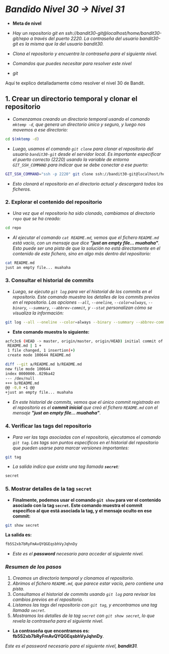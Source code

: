 <!-- Autor: Daniel Benjamin Perez Morales -->
<!-- GitHub: https://github.com/DanielBenjaminPerezMoralesDev13 -->
<!-- Gitlab: https://gitlab.com/DanielBenjaminPerezMoralesDev13 -->
<!-- Correo electrónico: danielperezdev@proton.me  -->

# ***Bandido Nivel 30 → Nivel 31***

- **Meta de nivel**

- *Hay un repositorio git en ssh://bandit30-git@localhost/home/bandit30-git/repo a través del puerto 2220. La contraseña del usuario bandit30-git es la misma que la del usuario bandit30.*

- *Clona el repositorio y encuentra la contraseña para el siguiente nivel.*
- *Comandos que puedes necesitar para resolver este nivel*

- *git*

Aquí te explico detalladamente cómo resolver el nivel 30 de Bandit.

## **1. Crear un directorio temporal y clonar el repositorio**

- *Comenzamos creando un directorio temporal usando el comando `mktemp -d`, que genera un directorio único y seguro, y luego nos movemos a ese directorio:*

```bash
cd $(mktemp -d)
```

- *Luego, usamos el comando `git clone` para clonar el repositorio del usuario `bandit30-git` desde el servidor local. Es importante especificar el puerto correcto (2220) usando la variable de entorno `GIT_SSH_COMMAND` para indicar que se debe conectar a ese puerto:*

```bash
GIT_SSH_COMMAND="ssh -p 2220" git clone ssh://bandit30-git@localhost/home/bandit30-git/repo
```

- *Esto clonará el repositorio en el directorio actual y descargará todos los ficheros.*

### **2. Explorar el contenido del repositorio**

- *Una vez que el repositorio ha sido clonado, cambiamos al directorio `repo` que se ha creado:*

```bash
cd repo
```

- *Al ejecutar el comando `cat README.md`, vemos que el fichero `README.md` está vacío, con un mensaje que dice **"just an empty file... muahaha"**. Esto puede ser una pista de que la solución no está directamente en el contenido de este fichero, sino en algo más dentro del repositorio:*

```bash
cat README.md
just an empty file... muahaha
```

### **3. Consultar el historial de commits**

- *Luego, se ejecuta `git log` para ver el historial de los commits en el repositorio. Este comando muestra los detalles de los commits previos en el repositorio. Las opciones `--all`, `--oneline`, `--color=always`, `--binary`, `--summary`, `--abbrev-commit`, y `--stat` personalizan cómo se visualiza la información:*

```bash
git log --all --oneline --color=always --binary --summary --abbrev-commit --stat
```

- **Este comando muestra lo siguiente:**

```bash
acfc3c6 (HEAD -> master, origin/master, origin/HEAD) initial commit of README.md
 README.md | 1 +
 1 file changed, 1 insertion(+)
 create mode 100644 README.md

diff --git a/README.md b/README.md
new file mode 100644
index 0000000..029ba42
--- /dev/null
+++ b/README.md
@@ -0,0 +1 @@
+just an empty file... muahaha
```

- *En este historial de commits, vemos que el único commit registrado en el repositorio es el **commit inicial** que creó el fichero `README.md` con el mensaje **"just an empty file... muahaha"**.*

### **4. Verificar las tags del repositorio**

- *Para ver las tags asociadas con el repositorio, ejecutamos el comando `git tag`. Las tags son puntos específicos en el historial del repositorio que pueden usarse para marcar versiones importantes:*

```bash
git tag
```

- *La salida indica que existe una tag llamada **`secret`**:*

```bash
secret
```

### **5. Mostrar detalles de la tag `secret`**

- **Finalmente, podemos usar el comando `git show` para ver el contenido asociado con la tag `secret`. Este comando muestra el commit específico al que está asociada la tag, y el mensaje oculto en ese commit:**

```bash
git show secret
```

**La salida es:**

```bash
fb5S2xb7bRyFmAvQYQGEqsbhVyJqhnDy
```

- *Este es el **password** necesario para acceder al siguiente nivel.*

### ***Resumen de los pasos***

1. *Creamos un directorio temporal y clonamos el repositorio.*
2. *Abrimos el fichero `README.md`, que parece estar vacío, pero contiene una pista.*
3. *Consultamos el historial de commits usando `git log` para revisar los cambios previos en el repositorio.*
4. *Listamos las tags del repositorio con `git tag`, y encontramos una tag llamada `secret`.*
5. *Mostramos los detalles de la tag `secret` con `git show secret`, lo que revela la contraseña para el siguiente nivel.*

- **La contraseña que encontramos es:**
**fb5S2xb7bRyFmAvQYQGEqsbhVyJqhnDy**.

*Este es el password necesario para el siguiente nivel, **bandit31**.*
